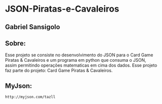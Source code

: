 # JSON-Piratas-e-Cavaleiros

## Gabriel Sansigolo<br>

## Sobre:<br>

Esse projeto se consiste no desenvolvimento do JSON para o Card Game Piratas & Cavaleiros e um programa em python que consuma o JSON, assim permitindo operações matematicas em cima dos dados. Esse projeto faz parte do projeto: Card Game Piratas & Cavaleiros.

## MyJson:<br>

```
http://myjson.com/tazll

```
